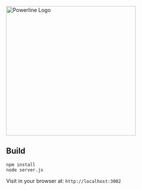 <img src="http://i.imgur.com/g9vkPYh.png" alt="Powerline Logo" width="350">

## Build

```
npm install
node server.js
```

Visit in your browser at: `http://localhost:3002`
